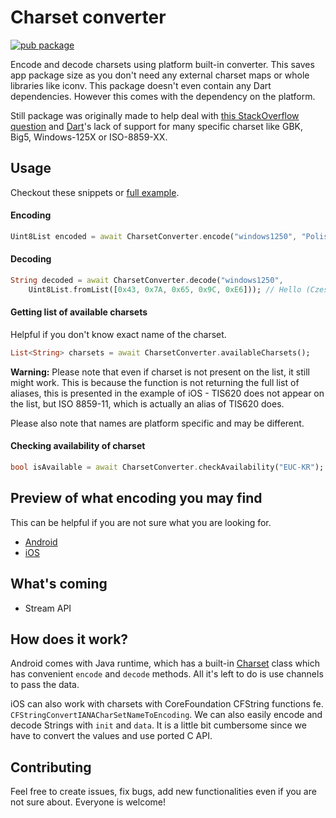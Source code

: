# Charset converter
[![pub package](https://img.shields.io/pub/v/charset_converter.svg)](https://pub.dartlang.org/packages/charset_converter)

Encode and decode charsets using platform built-in converter. This saves app package size as you don't need any external charset maps or whole libraries like iconv. This package doesn't even contain any Dart dependencies. However this comes with the dependency on the platform.

Still package was originally made to help deal with [this StackOverflow question](https://stackoverflow.com/questions/59475607/how-to-print-asian-languages-to-a-thermal-printer-from-flutter/59531422#59531422) and [Dart](https://api.dartlang.org/stable/2.7.0/dart-convert/dart-convert-library.html)'s lack of support for many specific charset like GBK, Big5, Windows-125X or ISO-8859-XX.

## Usage
Checkout these snippets or [full example](/example).

#### Encoding
```dart
Uint8List encoded = await CharsetConverter.encode("windows1250", "Polish has óśćł");
```

#### Decoding
```dart
String decoded = await CharsetConverter.decode("windows1250",
    Uint8List.fromList([0x43, 0x7A, 0x65, 0x9C, 0xE6])); // Hello (Cześć) in Polish
```

#### Getting list of available charsets
Helpful if you don't know exact name of the charset.

```dart
List<String> charsets = await CharsetConverter.availableCharsets();
```

**Warning:** Please note that even if charset is not present on the list, it still might work. This is because the function is not returning the full list of aliases, this is presented in the example of iOS - TIS620 does not appear on the list, but ISO 8859-11, which is actually an alias of TIS620 does.

Please also note that names are platform specific and may be different.

#### Checking availability of charset
```dart
bool isAvailable = await CharsetConverter.checkAvailability("EUC-KR");
```

## Preview of what encoding you may find
This can be helpful if you are not sure what you are looking for.
* [Android](https://github.com/pr0gramista/charset_converter/CHARSETS-ANDROID)
* [iOS](https://github.com/pr0gramista/charset_converter/CHARSETS-IOS)

## What's coming
- Stream API

## How does it work?
Android comes with Java runtime, which has a built-in [Charset](https://docs.oracle.com/javase/7/docs/api/java/nio/charset/Charset.html) class which has convenient `encode` and `decode` methods. All it's left to do is use channels to pass the data.

iOS can also work with charsets with CoreFoundation CFString functions fe. `CFStringConvertIANACharSetNameToEncoding`. We can also easily encode and decode Strings with `init` and `data`. It is a little bit cumbersome since we have to convert the values and use ported C API.

## Contributing
Feel free to create issues, fix bugs, add new functionalities even if you are not sure about. Everyone is welcome!
